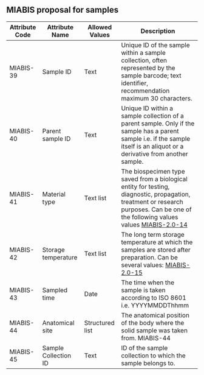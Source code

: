 ## MIABIS proposal for samples

| Attribute Code| Attribute Name| Allowed Values| Description| 
|---|---|---|---|
| MIABIS-39| Sample ID| Text| Unique ID of the sample within a sample collection, often represented by the sample barcode; text identifier, recommendation maximum 30 characters.| 
| MIABIS-40| Parent sample ID| Text| Unique ID within a sample collection of a parent sample. Only if the sample has a parent sample i.e. if the sample itself is an aliquot or a derivative from another sample.| 
| MIABIS-41| Material type| Text list| The biospecimen type saved from a biological entity for testing, diagnostic, propagation, treatment or research purposes. Can be one of the following values values [MIABIS-2.0-14](https://github.com/MIABIS/miabis/wiki/Structured-data-and-lists#material-type)| 
| MIABIS-42| Storage temperature| Text list| The long term storage temperature at which the samples are stored after preparation. Can be several values: [MIABIS-2.0-15](https://github.com/MIABIS/miabis/wiki/Structured-data-and-lists#storage-temperature)| 
| MIABIS-43| Sampled time| Date| The time when the sample is taken according to ISO 8601 i.e. YYYYMMDDThhmm| 
| MIABIS-44| Anatomical site| Structured list| The anatomical position of the body where the solid sample was taken from. MIABIS-44| 
| MIABIS-45| Sample Collection ID| Text| ID of the sample collection to which the sample belongs to. | 